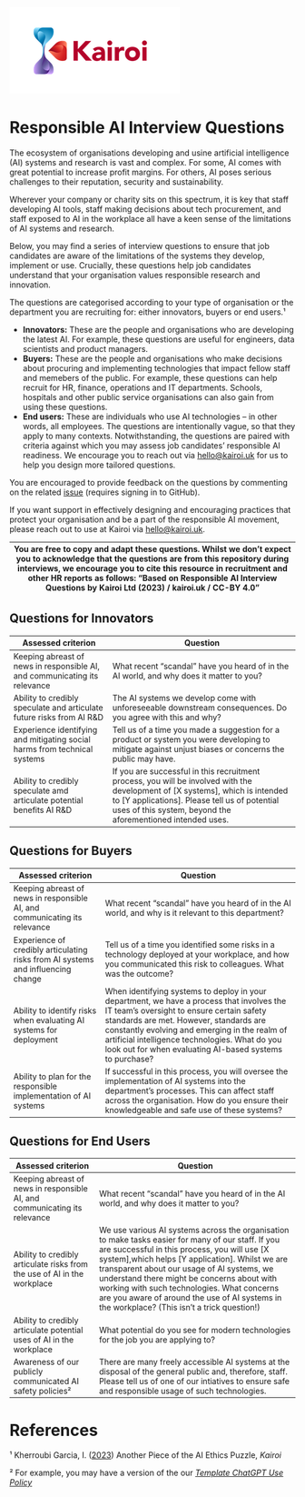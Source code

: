<img src="https://github.com/KairoiAI/Branding/blob/main/Logo/Kairoi_Logo_Small.png?raw=true">

# Responsible AI Interview Questions
The ecosystem of organisations developing and usine artificial intelligence (AI) systems and research is vast and complex.
For some, AI comes with great potential to increase profit margins.
For others, AI poses serious challenges to their reputation, security and sustainability.

Wherever your company or charity sits on this spectrum, it is key that staff developing AI tools, staff making decisions about tech procurement, and staff exposed to AI in the workplace all have a keen sense of the limitations of AI systems and research.

Below, you may find a series of interview questions to ensure that job candidates are aware of the limitations of the systems they develop, implement or use.
Crucially, these questions help job candidates understand that your organisation values responsible research and innovation.

The questions are categorised according to your type of organisation or the department you are recruiting for: either innovators, buyers or end users.¹
* **Innovators:** These are the people and organisations who are developing the latest AI. For example, these questions are useful for engineers, data scientists and product managers.
*	**Buyers:** These are the people and organisations who make decisions about procuring and implementing technologies that impact fellow staff and memebers of the public. For example, these questions can help recruit for HR, finance, operations and IT departments. Schools, hospitals and other public service organisations can also gain from using these questions.
*	**End users:** These are individuals who use AI technologies – in other words, all employees.
The questions are intentionally vague, so that they apply to many contexts. Notwithstanding, the questions are paired with criteria against which you may assess job candidates’ responsible AI readiness. We encourage you to reach out via hello@kairoi.uk for us to help you design more tailored questions.

You are encouraged to provide feedback on the questions by commenting on the related [issue]([url](https://github.com/KairoiAI/Resources/issues/5)) (requires signing in to GitHub).

If you want support in effectively designing and encouraging practices that protect your organisation and be a part of the responsible AI movement, please reach out to use at Kairoi via hello@kairoi.uk.

| You are free to copy and adapt these questions. Whilst we don’t expect you to acknowledge that the questions are from this repository during interviews, we encourage you to cite this resource in recruitment and other HR reports as follows: “Based on Responsible AI Interview Questions by Kairoi Ltd (2023) / kairoi.uk / CC-BY 4.0” |
|---|

## Questions for Innovators
| Assessed criterion | Question |
|---|---|
| Keeping abreast of news in responsible AI, and communicating its relevance | What recent “scandal” have you heard of in the AI world, and why does it matter to you? |
| Ability to credibly speculate and articulate future risks from AI R&D	| The AI systems we develop come with unforeseeable downstream consequences. Do you agree with this and why? |
| Experience identifying and mitigating social harms from technical systems |	Tell us of a time you made a suggestion for a product or system you were developing to mitigate against unjust biases or concerns the public may have. |
| Ability to credibly speculate amd articulate potential benefits AI R&D | If you are successful in this recruitment process, you will be involved with the development of [X systems], which is intended to [Y applications]. Please tell us of potential uses of this system, beyond the aforementioned intended uses. |

## Questions for Buyers
| Assessed criterion | Question |
|---|---|
| Keeping abreast of news in responsible AI, and communicating its relevance | What recent “scandal” have you heard of in the AI world, and why is it relevant to this department? |
| Experience of credibly articulating risks from AI systems and influencing change | Tell us of a time you identified some risks in a technology deployed at your workplace, and how you communicated this risk to colleagues. What was the outcome? |
| Ability to identify risks when evaluating AI systems for deployment | When identifying systems to deploy in your department, we have a process that involves the IT team’s oversight to ensure certain safety standards are met. However, standards are constantly evolving and emerging in the realm of artificial intelligence technologies. What do you look out for when evaluating AI-based systems to purchase? |
| Ability to plan for the responsible implementation of AI systems| If successful in this process, you will oversee the implementation of AI systems into the department’s processes. This can affect staff across the organisation. How do you ensure their knowledgeable and safe use of these systems? |

## Questions for End Users
| Assessed criterion | Question |
|---|---|
| Keeping abreast of news in responsible AI, and communicating its relevance | What recent “scandal” have you heard of in the AI world, and why does it matter to you? |
| Ability to credibly articulate risks from the use of AI in the workplace | We use various AI systems across the organisation to make tasks easier for many of our staff. If you are successful in this process, you will use [X system],which helps [Y application]. Whilst we are transparent about our usage of AI systems, we understand there might be concerns about with working with such technologies. What concerns are you aware of around the use of AI systems in the workplace? (This isn’t a trick question!) |
| Ability to credibly articulate potential uses of AI in the workplace | What potential do you see for modern technologies for the job you are applying to? |
| Awareness of our publicly communicated AI safety policies² | There are many freely accessible AI systems at the disposal of the general public and, therefore, staff. Please tell us of one of our intiatives to ensure safe and responsible usage of such technologies. |

# References
¹ Kherroubi Garcia, I. ([2023]([url](https://kairoi.uk/blog/another-piece-of-the-ai-ethics-puzzle/))) Another Piece of the AI Ethics Puzzle, _Kairoi_

² For example, you may have a version of the our [_Template ChatGPT Use Policy_](https://github.com/KairoiAI/Resources/blob/main/Template-ChatGPT-policy.md)

